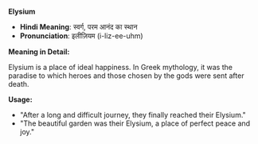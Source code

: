 **Elysium**

- **Hindi Meaning**: स्वर्ग, परम आनंद का स्थान
- **Pronunciation**: इलीज़ियम (i-liz-ee-uhm)

**Meaning in Detail:**

Elysium is a place of ideal happiness. In Greek mythology, it was the paradise to which heroes and those chosen by the gods were sent after death.

**Usage:**

- "After a long and difficult journey, they finally reached their Elysium."
- "The beautiful garden was their Elysium, a place of perfect peace and joy."